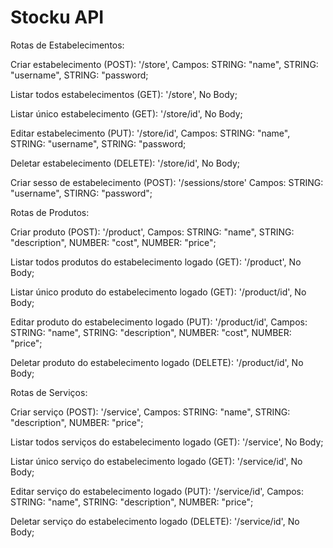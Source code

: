 # Stocku API

Rotas de Estabelecimentos:

Criar estabelecimento (POST): '/store',
  Campos:
    STRING: "name",
    STRING: "username",
    STRING: "password;
  
Listar todos estabelecimentos (GET): '/store',
  No Body;
  
Listar único estabelecimento (GET): '/store/id',
  No Body;

Editar estabelecimento (PUT): '/store/id',
  Campos:
    STRING: "name",
    STRING: "username",
    STRING: "password;

Deletar estabelecimento (DELETE): '/store/id',
  No Body;
  
Criar sesso de estabelecimento (POST): '/sessions/store'
  Campos:
    STRING: "username",
    STIRNG: "password";


  
Rotas de Produtos:

Criar produto (POST): '/product',
  Campos:
    STRING: "name",
    STRING: "description",
    NUMBER: "cost",
    NUMBER: "price";
  
Listar todos produtos do estabelecimento logado (GET): '/product',
  No Body;
  
Listar único produto do estabelecimento logado (GET): '/product/id',
  No Body;

Editar produto do estabelecimento logado (PUT): '/product/id',
  Campos:
    STRING: "name",
    STRING: "description",
    NUMBER: "cost",
    NUMBER: "price";
    
Deletar produto do estabelecimento logado (DELETE): '/product/id',
  No Body;

 
 
Rotas de Serviços:

Criar serviço (POST): '/service',
  Campos:
    STRING: "name",
    STRING: "description",
    NUMBER: "price";
  
Listar todos serviços do estabelecimento logado (GET): '/service',
  No Body;
  
Listar único serviço do estabelecimento logado (GET): '/service/id',
  No Body;

Editar serviço do estabelecimento logado (PUT): '/service/id',
  Campos:
    STRING: "name",
    STRING: "description",
    NUMBER: "price";
    
Deletar serviço do estabelecimento logado (DELETE): '/service/id',
  No Body;
